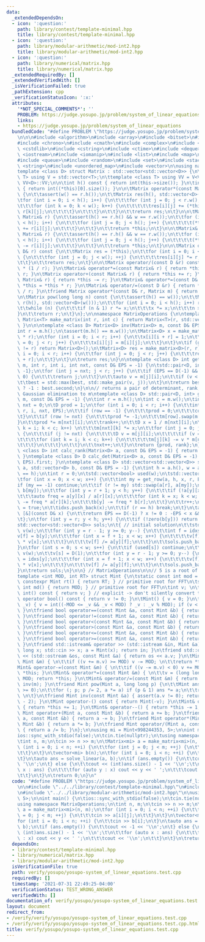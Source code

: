 ```yaml
---
data:
  _extendedDependsOn:
  - icon: ':question:'
    path: library/contest/template-minimal.hpp
    title: library/contest/template-minimal.hpp
  - icon: ':question:'
    path: library/modular-arithmetic/mod-int2.hpp
    title: library/modular-arithmetic/mod-int2.hpp
  - icon: ':question:'
    path: library/numerical/matrix.hpp
    title: library/numerical/matrix.hpp
  _extendedRequiredBy: []
  _extendedVerifiedWith: []
  _isVerificationFailed: true
  _pathExtension: cpp
  _verificationStatusIcon: ':x:'
  attributes:
    '*NOT_SPECIAL_COMMENTS*': ''
    PROBLEM: https://judge.yosupo.jp/problem/system_of_linear_equations
    links:
    - https://judge.yosupo.jp/problem/system_of_linear_equations
  bundledCode: "#define PROBLEM \"https://judge.yosupo.jp/problem/system_of_linear_equations\"\
    \n\n\n#include <algorithm>\n#include <array>\n#include <bitset>\n#include <cassert>\n\
    #include <chrono>\n#include <cmath>\n#include <complex>\n#include <cstdio>\n#include\
    \ <cstdlib>\n#include <cstring>\n#include <ctime>\n#include <deque>\n#include\
    \ <iostream>\n#include <iomanip>\n#include <list>\n#include <map>\n#include <numeric>\n\
    #include <queue>\n#include <random>\n#include <set>\n#include <stack>\n#include\
    \ <string>\n#include <unordered_map>\n#include <vector>\n\nusing namespace std;\n\
    template <class D> struct Matrix : std::vector<std::vector<D>> {\n\ttemplate <class\
    \ T> using V = std::vector<T>;\n\ttemplate <class T> using VV = V<V<T>>;\n\tusing\
    \ VV<D>::VV;\n\n\tint h() const { return int(this->size()); }\n\tint w() const\
    \ { return int((*this)[0].size()); }\n\n\tMatrix operator*(const Matrix& r) const\
    \ {\n\t\tassert(w() == r.h());\n\t\tMatrix res(h(), std::vector<D>(r.w()));\n\t\
    \tfor (int i = 0; i < h(); i++) {\n\t\t\tfor (int j = 0; j < r.w(); j++) {\n\t\
    \t\t\tfor (int k = 0; k < w(); k++) {\n\t\t\t\t\tres[i][j] += (*this)[i][k] *\
    \ r[k][j];\n\t\t\t\t}\n\t\t\t}\n\t\t}\n\t\treturn res;\n\t}\n\n\tMatrix<D>& operator+=(const\
    \ Matrix& r) {\n\t\tassert(h() == r.h() && w == r.w());\n\t\tfor (int i = 0; i\
    \ < h(); i++) {\n\t\t\tfor (int j = 0; j < h(); j++) {\n\t\t\t\t(*this)[i][j]\
    \ += r[i][j];\n\t\t\t}\n\t\t}\n\t\treturn *this;\n\t}\n\n\tMatrix& operator-=(const\
    \ Matrix& r) {\n\t\tassert(h() == r.h() && w == r.w());\n\t\tfor (int i = 0; i\
    \ < h(); i++) {\n\t\t\tfor (int j = 0; j < h(); j++) {\n\t\t\t\t(*this)[i][j]\
    \ -= r[i][j];\n\t\t\t}\n\t\t}\n\t\treturn *this;\n\t}\n\n\tMatrix operator*(const\
    \ D& r) const {\n\t\tMatrix res = (*this);\n\t\tfor (int i = 0; i < h(); ++i)\
    \ {\n\t\t\tfor (int j = 0; j < w(); ++j) {\n\t\t\t\tres[i][j] *= r;\n\t\t\t}\n\
    \t\t}\n\t\treturn res;\n\t}\n\n\tMatrix operator/(const D &r) const{ return *this\
    \ * (1 / r); }\n\tMatrix& operator*=(const Matrix& r) { return *this = *this *\
    \ r; }\n\tMatrix operator+(const Matrix& r) { return *this += r; }\n\tMatrix operator-(const\
    \ Matrix& r) { return *this -= r; }\n\tMatrix& operator*=(const D& r) { return\
    \ *this = *this * r; }\n\tMatrix& operator/=(const D &r) { return *this = *this\
    \ / r; }\n\tfriend Matrix operator*(const D& r, Matrix m) { return m *= r; }\n\
    \n\tMatrix pow(long long n) const {\n\t\tassert(h() == w());\n\t\tMatrix x = *this,\
    \ r(h(), std::vector<D>(w()));\n\t\tfor (int i = 0; i < h(); i++) r[i][i] = D(1);\n\
    \t\twhile (n) {\n\t\t\tif (n & 1) r *= x;\n\t\t\tx *= x;\n\t\t\tn >>= 1;\n\t\t\
    }\n\t\treturn r;\n\t}\n};\n\nnamespace MatrixOperations {\n\ntemplate <class T>\
    \ Matrix<T> make_matrix(int r, int c) { return Matrix<T>(r, std::vector<T>(c));\
    \ }\n\n\ntemplate <class D> Matrix<D> inv(Matrix<D> m, const D& EPS = -1) {\n\t\
    int r = m.h();\n\tassert(m.h() == m.w());\n\tMatrix<D> x = make_matrix<D>(r, 2\
    \ * r);\n\tfor (int i = 0; i < r; i++) {\n\t\tx[i][i + r] = 1;\n\t\tfor (int j\
    \ = 0; j < r; j++) {\n\t\t\tx[i][j] = m[i][j];\n\t\t}\n\t}\n\tif (gauss(x, EPS).second\
    \ != r) return Matrix<D>();\n\tMatrix<D> res = make_matrix<D>(r, r);\n\tfor (int\
    \ i = 0; i < r; i++) {\n\t\tfor (int j = 0; j < r; j++) {\n\t\t\tres[i][j] = x[i][j\
    \ + r];\n\t\t}\n\t}\n\treturn res;\n}\n\ntemplate <class D> int get_row(Matrix<D>&\
    \ m, int r, int i, int nxt, const D& EPS = -1) {\n\tstd::pair<D, int> best = {0,\
    \ -1};\n\tfor (int j = nxt; j < r; j++) {\n\t\tif (EPS == D(-1) && m[j][i] !=\
    \ 0) {\n\t\t\treturn j;\n\t\t}\n\t\tauto v = m[j][i];\n\t\tif (v < 0) v = -v;\n\
    \t\tbest = std::max(best, std::make_pair(v, j));\n\t}\n\treturn best.first < EPS\
    \ ? -1 : best.second;\n}\n\n// returns a pair of determinant, rank, while doing\
    \ Gaussian elimination to m\ntemplate <class D> std::pair<D, int> gauss(Matrix<D>&\
    \ m, const D& EPS = -1) {\n\tint r = m.h();\n\tint c = m.w();\n\tint rank = 0,\
    \ nxt = 0;\n\tD prod = 1;\n\tfor (int i = 0; i < r; i++) {\n\t\tint row = get_row(m,\
    \ r, i, nxt, EPS);\n\t\tif (row == -1) {\n\t\t\tprod = 0;\n\t\t\tcontinue;\n\t\
    \t}\n\t\tif (row != nxt) {\n\t\t\tprod *= -1;\n\t\t\tm[row].swap(m[nxt]);\n\t\t\
    }\n\t\tprod *= m[nxt][i];\n\t\trank++;\n\t\tD x = 1 / m[nxt][i];\n\t\tfor (int\
    \ k = i; k < c; k++) \n\t\t\tm[nxt][k] *= x;\n\t\tfor (int j = 0; j < r; j++)\
    \ {\n\t\t\tif (j != nxt) {\n\t\t\t\tD v = m[j][i];\n\t\t\t\tif (v == 0) continue;\n\
    \t\t\t\tfor (int k = i; k < c; k++) {\n\t\t\t\t\tm[j][k] -= v * m[nxt][k];\n\t\
    \t\t\t}\n\t\t\t}\n\t\t}\n\t\tnxt++;\n\t}\n\treturn {prod, rank};\n}\n\ntemplate\
    \ <class D> int calc_rank(Matrix<D> a, const D& EPS = -1) { return gauss(a, EPS).second;\
    \ }\ntemplate <class D> D calc_det(Matrix<D> a, const D& EPS = -1) { return gauss(a,\
    \ EPS).first; }\n\ntemplate <class D> std::vector<std::vector<D>> solve_linear(Matrix<D>\
    \ a, std::vector<D> b, const D& EPS = -1) {\n\tint h = a.h(), w = a.w();\n\tassert(int(b.size())\
    \ == h);\n\tint r = 0;\n\tstd::vector<bool> used(w);\n\tstd::vector<int> idxs;\n\
    \tfor (int x = 0; x < w; x++) {\n\t\tint my = get_row(a, h, x, r, EPS);\n\t\t\
    if (my == -1) continue;\n\t\tif (r != my) std::swap(a[r], a[my]);\n\t\tswap(b[r],\
    \ b[my]);\n\t\tfor (int y = r + 1; y < h; y++) {\n\t\t\tif (!a[y][x]) continue;\n\
    \t\t\tauto freq = a[y][x] / a[r][x];\n\t\t\tfor (int k = x; k < w; k++) a[y][k]\
    \ -= freq * a[r][k];\n\t\t\tb[y] -= freq * b[r];\n\t\t}\n\t\tr++;\n\t\tused[x]\
    \ = true;\n\t\tidxs.push_back(x);\n\t\tif (r == h) break;\n\t}\n\tauto zero =\
    \ [&](const D& x) {\n\t\treturn EPS == D(-1) ? x != 0 : -EPS < x && x < EPS;\n\
    \t};\n\tfor (int y = r; y < h; y++) {\n\t\tif (!zero(b[y])) return {};\n\t}\n\t\
    std::vector<std::vector<D>> sols;\n\t{ // initial solution\n\t\tstd::vector<D>\
    \ v(w);\n\t\tfor (int y = r - 1; y >= 0; y--) {\n\t\t\tint f = idxs[y];\n\t\t\t\
    v[f] = b[y];\n\t\t\tfor (int x = f + 1; x < w; x++) {\n\t\t\t\tv[f] -= a[y][x]\
    \ * v[x];\n\t\t\t}\n\t\t\tv[f] /= a[y][f];\n\t\t}\n\t\tsols.push_back(v);\n\t\
    }\n\tfor (int s = 0; s < w; s++) {\n\t\tif (used[s]) continue;\n\t\tstd::vector<D>\
    \ v(w);\n\t\tv[s] = D(1);\n\t\tfor (int y = r - 1; y >= 0; y--) {\n\t\t\tint f\
    \ = idxs[y];\n\t\t\tfor (int x = f + 1; x < w; x++) {\n\t\t\t\tv[f] -= a[y][x]\
    \ * v[x];\n\t\t\t}\n\t\t\tv[f] /= a[y][f];\n\t\t}\n\t\tsols.push_back(v);\n\t\
    }\n\treturn sols;\n}\n\n} // MatrixOperations\n\n// 5 is a root of both mods\n\
    template <int MOD, int RT> struct Mint {\n\tstatic const int mod = MOD;\n\tstatic\
    \ constexpr Mint rt() { return RT; } // primitive root for FFT\n\tstatic constexpr\
    \ int md() { return MOD; } // primitive root for FFT\n\tint v; \n\texplicit operator\
    \ int() const { return v; } // explicit -> don't silently convert to int\n\texplicit\
    \ operator bool() const { return v != 0; }\n\tMint() { v = 0; }\n\tMint(long long\
    \ _v) { v = int((-MOD <= _v && _v < MOD) ? _v : _v % MOD); if (v < 0) v += MOD;\
    \ }\n\tfriend bool operator==(const Mint &a, const Mint &b) { return a.v == b.v;\
    \ }\n\tfriend bool operator!=(const Mint &a, const Mint &b) { return !(a == b);\
    \ }\n\tfriend bool operator<(const Mint &a, const Mint &b) { return a.v < b.v;\
    \ }\n\tfriend bool operator>(const Mint &a, const Mint &b) { return a.v > b.v;\
    \ }\n\tfriend bool operator<=(const Mint &a, const Mint &b) { return a.v <= b.v;\
    \ }\n\tfriend bool operator>=(const Mint &a, const Mint &b) { return a.v >= b.v;\
    \ }\n\tfriend std::istream& operator >> (std::istream &in, Mint &a) { \n\t\tlong\
    \ long x; std::cin >> x; a = Mint(x); return in; }\n\tfriend std::ostream& operator\
    \ << (std::ostream &os, const Mint &a) { return os << a.v; }\n\tMint& operator+=(const\
    \ Mint &m) { \n\t\tif ((v += m.v) >= MOD) v -= MOD; \n\t\treturn *this; }\n\t\
    Mint& operator-=(const Mint &m) { \n\t\tif ((v -= m.v) < 0) v += MOD; \n\t\treturn\
    \ *this; }\n\tMint& operator*=(const Mint &m) { \n\t\tv = (long long)v * m.v %\
    \ MOD; return *this; }\n\tMint& operator/=(const Mint &m) { return (*this) *=\
    \ inv(m); }\n\tfriend Mint pow(Mint a, long long p) {\n\t\tMint ans = 1; assert(p\
    \ >= 0);\n\t\tfor (; p; p /= 2, a *= a) if (p & 1) ans *= a;\n\t\treturn ans;\
    \ \n\t}\n\tfriend Mint inv(const Mint &a) { assert(a.v != 0); return pow(a, MOD\
    \ - 2); }\n\tMint operator-() const { return Mint(-v); }\n\tMint& operator++()\
    \ { return *this += 1; }\n\tMint& operator--() { return *this -= 1; }\n\tfriend\
    \ Mint operator+(Mint a, const Mint &b) { return a += b; }\n\tfriend Mint operator-(Mint\
    \ a, const Mint &b) { return a -= b; }\n\tfriend Mint operator*(Mint a, const\
    \ Mint &b) { return a *= b; }\n\tfriend Mint operator/(Mint a, const Mint &b)\
    \ { return a /= b; }\n};\n\nusing mi = Mint<998244353, 5>;\n\nint main() {\n\t\
    ios::sync_with_stdio(false);\n\tcin.tie(nullptr);\n\tusing namespace MatrixOperations;\n\
    \tint n, m;\n\tcin >> n >> m;\n\tMatrix<mi> a = make_matrix<mi>(n, m);\n\tfor\
    \ (int i = 0; i < n; ++i) {\n\t\tfor (int j = 0; j < m; ++j) {\n\t\t\tcin >> a[i][j];\n\
    \t\t}\n\t}\n\tvector<mi> b(n);\n\tfor (int i = 0; i < n; ++i) {\n\t\tcin >> b[i];\n\
    \t}\n\tauto ans = solve_linear(a, b);\n\tif (ans.empty()) {\n\t\tcout << -1 <<\
    \ '\\n';\n\t} else {\n\t\tcout << (int)ans.size() - 1 << '\\n';\t\n\t\tfor (auto\
    \ x : ans) {\n\t\t\tfor (auto y : x) cout << y << ' ';\n\t\t\tcout << '\\n';\n\
    \t\t}\n\t}\n\treturn 0;\n}\n"
  code: "#define PROBLEM \"https://judge.yosupo.jp/problem/system_of_linear_equations\"\
    \n\n#include \"../../library/contest/template-minimal.hpp\"\n#include \"../../library/numerical/matrix.hpp\"\
    \n#include \"../../library/modular-arithmetic/mod-int2.hpp\"\n\nusing mi = Mint<998244353,\
    \ 5>;\n\nint main() {\n\tios::sync_with_stdio(false);\n\tcin.tie(nullptr);\n\t\
    using namespace MatrixOperations;\n\tint n, m;\n\tcin >> n >> m;\n\tMatrix<mi>\
    \ a = make_matrix<mi>(n, m);\n\tfor (int i = 0; i < n; ++i) {\n\t\tfor (int j\
    \ = 0; j < m; ++j) {\n\t\t\tcin >> a[i][j];\n\t\t}\n\t}\n\tvector<mi> b(n);\n\t\
    for (int i = 0; i < n; ++i) {\n\t\tcin >> b[i];\n\t}\n\tauto ans = solve_linear(a,\
    \ b);\n\tif (ans.empty()) {\n\t\tcout << -1 << '\\n';\n\t} else {\n\t\tcout <<\
    \ (int)ans.size() - 1 << '\\n';\t\n\t\tfor (auto x : ans) {\n\t\t\tfor (auto y\
    \ : x) cout << y << ' ';\n\t\t\tcout << '\\n';\n\t\t}\n\t}\n\treturn 0;\n}"
  dependsOn:
  - library/contest/template-minimal.hpp
  - library/numerical/matrix.hpp
  - library/modular-arithmetic/mod-int2.hpp
  isVerificationFile: true
  path: verify/yosupo/yosupo-system_of_linear_equations.test.cpp
  requiredBy: []
  timestamp: '2021-07-31 22:49:25-04:00'
  verificationStatus: TEST_WRONG_ANSWER
  verifiedWith: []
documentation_of: verify/yosupo/yosupo-system_of_linear_equations.test.cpp
layout: document
redirect_from:
- /verify/verify/yosupo/yosupo-system_of_linear_equations.test.cpp
- /verify/verify/yosupo/yosupo-system_of_linear_equations.test.cpp.html
title: verify/yosupo/yosupo-system_of_linear_equations.test.cpp
---
```

